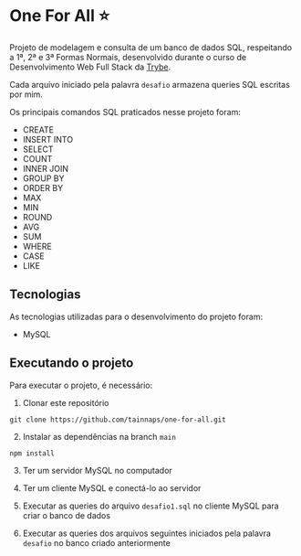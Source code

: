 # One For All ⭐

Projeto de modelagem e consulta de um banco de dados SQL, respeitando a 1ª, 2ª e 3ª Formas Normais, desenvolvido durante o curso de Desenvolvimento Web Full Stack da [Trybe](https://www.betrybe.com/).

Cada arquivo iniciado pela palavra `desafio` armazena queries SQL escritas por mim.

Os principais comandos SQL praticados nesse projeto foram:
- CREATE
- INSERT INTO
- SELECT
- COUNT
- INNER JOIN
- GROUP BY
- ORDER BY
- MAX
- MIN
- ROUND
- AVG
- SUM
- WHERE
- CASE
- LIKE

## Tecnologias
As tecnologias utilizadas para o desenvolvimento do projeto foram:
- MySQL

## Executando o projeto
Para executar o projeto, é necessário:

1. Clonar este repositório
  ```
  git clone https://github.com/tainnaps/one-for-all.git
  ```
2. Instalar as dependências na branch `main`
  ```
  npm install
  ```
3. Ter um servidor MySQL no computador

4. Ter um cliente MySQL e conectá-lo ao servidor

5. Executar as queries do arquivo `desafio1.sql` no cliente MySQL para criar o banco de dados

6. Executar as queries dos arquivos seguintes iniciados pela palavra `desafio` no banco criado anteriormente
